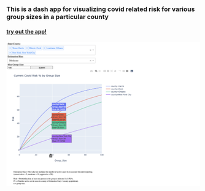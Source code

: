 ### This is a dash app for visualizing covid related risk for various group sizes in a particular county
#### [try out the app!](http://cwestnedge.pythonanywhere.com/)
![demo](demo/covid_app_demo.png)
